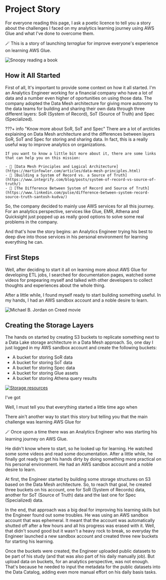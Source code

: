 # Project Story

For everyone reading this page, I ask a poetic licence to tell you a story about the challenges I faced on my analytics learning journey using AWS Glue and what I've done to overcome them.

🪄 This is a story of launching *terraglue* for improve everyone's experience on learning AWS Glue.

![Snoopy reading a book](https://i.giphy.com/media/9X6OGGZ2SNyQ8/giphy.webp)

## How it All Started

First of all, It's important to provide some context on how it all started. I'm an Analytics Engineer working for a financial company who have a lot of data and a number even higher of oportunities on using those data. The company adopted the Data Mesh architecture for giving more autonomy to the data teams for building and sharing their own data through three different layers: SoR (System of Record), SoT (Source of Truth) and Spec (Specialized).

???+ info "Know more about SoR, SoT and Spec"
    There are a lot of arcticles explaining on Data Mesh architecture and the differences between layers SoR, SoT and Spec for storing and sharing data. In fact, this is a really useful way to improve analytics on organizations.

    If you want to know a little bit more about it, there are some links that can help you on this mission:

    - 🔗 [Data Mesh Principles and Logical Architecture](https://martinfowler.com/articles/data-mesh-principles.html)
    - 🔗 [Building a System of Record vs. a Source of Truth](https://www.integrify.com/blog/posts/system-of-record-vs-source-of-truth/)
    - 🔗 [The Difference Between System of Record and Source of Truth](https://www.linkedin.com/pulse/difference-between-system-record-source-truth-santosh-kudva/)

So, the company decided to mainly use AWS services for all this journey. For an analytics perspective, services like Glue, EMR, Athena and Quicksight just popped up as really good options to solve some real problems in the company.

And that's how the story begins: an Analytics Engineer trying his best to deep dive into those services in his personal environment for learning everything he can.

## First Steps

Well, after deciding to start it all on learning more about AWS Glue for developing ETL jobs, I searched for documentation pages, watched some videos for prepearing myself and talked with other developers to collect thoughts and experiences about the whole thing.

After a little while, I found myself ready to start building something useful. In my hands, I had an AWS sandbox account and a noble desire to learn.

![Michael B. Jordan on Creed movie](https://media0.giphy.com/media/v1.Y2lkPTc5MGI3NjExYzBhZjAxNjY0ODUzMmVhYzI4MmJlM2IxYjQ4NzRjMzU2ZGIzNzQyYiZjdD1n/WldnJerxYdPC8/giphy.gif)

## Creating the Storage Layers

The hands on started by creating S3 buckets to replicate something next to a Data Lake storage architecture in a Data Mesh approach. So, one day I just logged in my AWS sandbox account and create the following buckets:

- A bucket for storing SoR data
- A bucket for storing SoT data
- A bucket for storing Spec data
- A bucket for storing Glue assets
- A bucket for storing Athena query results

[![Storage resources](https://raw.githubusercontent.com/ThiagoPanini/terraglue/feature/terraglue-refactor/docs/assets/imgs/project-story/terraglue-diagram-resources-storage.png)](https://raw.githubusercontent.com/ThiagoPanini/terraglue/feature/terraglue-refactor/docs/assets/imgs/architecture/terraglue-diagram-resources-storage.png)

I've got 


Well, I must tell you that everything started a little time ago when 

There ain't another way to start this story but telling you that the main challenge was learning AWS Glue for 


🪄 Once upon a time there was an Analytics Engineer who was starting his learning journey on AWS Glue.

He didn't know where to start, so he looked up for learning. He watched some some videos and read some documentation. After a little while, he finally got ready to get his hands dirty by doing something more practical on his personal environment. He had an AWS sandbox account and a noble desire to learn.

At first, the Engineer started by building some storage structures on S3 based on the Data Mesh architecture. So, to reach that goal, he created three buckets on his account, one for SoR (System of Records) data, another for SoT (Source of Truth) data and the last one for Spec (Specialized) data.

In the end, that approach was a big deal for improving his learning skills but the Engineer found out some troubles. He was using an AWS sandbox account that was ephemeral. It meant that the account was automatically shutted off after a few hours and all his progress was erased with it. Well, that didn't sound good but it wasn't a heavy rock to break, so everyday the Engineer launched a new sandbox account and created three new buckets for starting his learning.

Once the buckets were created, the Engineer uploaded public datasets to be part of his study (and that was also part of his daily manually job). But upload data on buckets, for an analytics perspective, was not enough. That's because he needed to input the metadata for the public datasets into the Data Catalog, adding even more manual effort on his daily basis tasks.